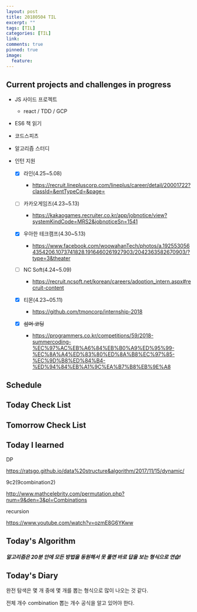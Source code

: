 ```yaml
---
layout: post
title: 20180504 TIL
excerpt: ""
tags: [TIL]
categories: [TIL]
link:
comments: true
pinned: true
image:
  feature:
---
```


## Current projects and challenges in progress

- JS 사이드 프로젝트

  - react / TDD / GCP 

- ES6 책 읽기

- 코드스피츠

- 알고리즘 스터디

- 인턴 지원

  - [x] 라인(4.25~5.08)
    - https://recruit.linepluscorp.com/lineplus/career/detail/20001722?classId=&entTypeCd=&page=


  - [ ] 카카오게임즈(4.23~5.13)
    - https://kakaogames.recruiter.co.kr/app/jobnotice/view?systemKindCode=MRS2&jobnoticeSn=1541


  - [x] 우아한 테크캠프(4.30~5.13)
    - https://www.facebook.com/woowahanTech/photos/a.1925530564354206.1073741828.1916460261927903/2042363582670903/?type=3&theater


  - [ ] NC Soft(4.24~5.09)
    - https://recruit.ncsoft.net/korean/careers/adoption_intern.aspx#recruit-content


  - [x] 티몬(4.23~05.11)
    - https://github.com/tmoncorp/internship-2018


  - [x] ~~섬머 코딩~~
    - https://programmers.co.kr/competitions/59/2018-summercoding-%EC%97%AC%EB%A6%84%EB%B0%A9%ED%95%99-%EC%8A%A4%ED%83%80%ED%8A%B8%EC%97%85-%EC%9D%B8%ED%84%B4-%ED%94%84%EB%A1%9C%EA%B7%B8%EB%9E%A8

## Schedule



## Today Check List



## Tomorrow Check List



## Today I learned

DP

https://ratsgo.github.io/data%20structure&algorithm/2017/11/15/dynamic/

9c2(9combination2)

http://www.mathcelebrity.com/permutation.php?num=9&den=3&pl=Combinations

recursion

https://www.youtube.com/watch?v=ozmE8G6YKww

## Today's Algorithm

##### 알고리즘은 20분 안에 모든 방법을 동원해서 못 풀면 바로 답을 보는 형식으로 연습!



## Today's Diary

완전 탐색은 몇 개 중에 몇 개를 뽑는 형식으로 많이 나오는 것 같다.

전체 개수 combination 뽑는 개수 공식을 알고 있어야 한다.